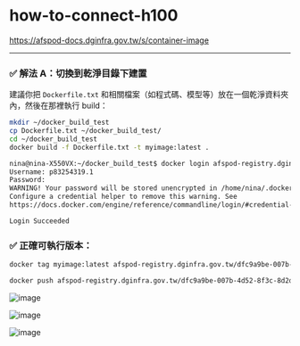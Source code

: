 # how-to-connect-h100

https://afspod-docs.dginfra.gov.tw/s/container-image

---

### ✅ 解法 A：切換到乾淨目錄下建置

建議你把 `Dockerfile.txt` 和相關檔案（如程式碼、模型等）放在一個乾淨資料夾內，然後在那裡執行 build：

```bash
mkdir ~/docker_build_test
cp Dockerfile.txt ~/docker_build_test/
cd ~/docker_build_test
docker build -f Dockerfile.txt -t myimage:latest .
```
```bash
nina@nina-X550VX:~/docker_build_test$ docker login afspod-registry.dginfra.gov.tw
Username: p83254319.1
Password: 
WARNING! Your password will be stored unencrypted in /home/nina/.docker/config.json.
Configure a credential helper to remove this warning. See
https://docs.docker.com/engine/reference/commandline/login/#credential-stores

Login Succeeded
```


### ✅ 正確可執行版本：

```bash
docker tag myimage:latest afspod-registry.dginfra.gov.tw/dfc9a9be-007b-4d52-8f3c-8d2d1569eac3/myimage:latest

docker push afspod-registry.dginfra.gov.tw/dfc9a9be-007b-4d52-8f3c-8d2d1569eac3/myimage:latest
```

![image](https://github.com/user-attachments/assets/90c8c378-a2f2-41c1-a12c-7b1b12bdb466)

![image](https://github.com/user-attachments/assets/05c869fd-0346-4137-a0cc-e42f3ed2d9db)

![image](https://github.com/user-attachments/assets/6cf93f72-7c0f-4a8f-b1f6-7a06f0bc2ce4)

